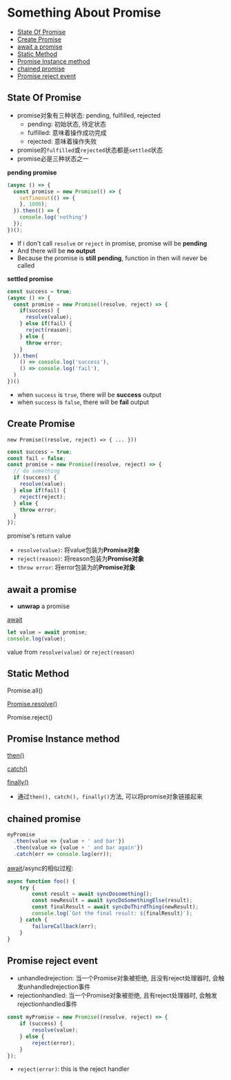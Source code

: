 # Something About Promise

- [State Of Promise](#state-of-promise)
- [Create Promise](#create-promise)
- [await a promise](#await-a-promise)
- [Static Method](#static-method)
- [Promise Instance method](#promise-instance-method)
- [chained promise](#chained-promise)
- [Promise reject event](#promise-reject-event)

## State Of Promise

- promise对象有三种状态: pending, fulfilled, rejected
  - pending: 初始状态, 待定状态
  - fulfilled: 意味着操作成功完成
  - rejected: 意味着操作失败
- promise的`fulfilled`或`rejected`状态都是`settled`状态
- promise必是三种状态之一

**pending promise**

```js
(async () => {
  const promise = new Promise(() => {
    setTimeout(() => {
    }, 1000);
  }).then(() => {
    console.log('nothing')
  });
})();
```

- If i don't call `resolve` or `reject` in promise, promise will be **pending**
- And there will be **no output**
- Because the promise is **still pending**, function in then will never be called

**settled promise**

```js
const success = true;
(async () => {
  const promise = new Promise((resolve, reject) => {
    if(success) {
      resolve(value);
    } else if(fail) {
      reject(reason);
    } else {
      throw error;
    }
  }).then(
    () => console.log('success'),
    () => console.log('fail'),
  )
})()
```

- when `success` is `true`, there will be **success** output
- when `success` is `false`, there will be **fail** output

## Create Promise

`new Promise((resolve, reject) => { ... }))`

```js
const success = true;
const fail = false;
const promise = new Promise((resolve, reject) => {
  // do something
  if (success) {
    resolve(value);
  } else if(fail) {
    reject(reject);
  } else {
    throw error;
  }
});
```

promise's return value

- `resolve(value)`: 将value包装为**Promise对象**
- `reject(reason)`: 将reason包装为**Promise对象**
- `throw error`: 将error包装为的**Promise对象**

## await a promise

- **unwrap** a promise

[await](JavaScript_Async_Await.md)

```js
let value = await promise;
console.log(value);
```

value from `resolve(value)` or `reject(reason)`

## Static Method

Promise.all()

[Promise.resolve()](JavaScript_Promise_Resolve.md)

Promise.reject()

## Promise Instance method

[then()](JavaScript_Promise_Then.md)

[catch()](JavaScript_Promise_Catch.md)

[finally()](JavaScript_Promise_Finally.md)

- 通过`then(), catch(), finally()`方法, 可以将promise对象链接起来

## chained promise

```js
myPromise
  .then(value => {value + ' and bar'})
  .then(value => {value + ' and bar again'})
  .catch(err => console.log(err));
```

[await]()/async的相似过程:

```js
async function foo() {
    try {
        const result = await syncDosomething();
        const newResult = await syncDoSomethingElse(result);
        const finalResult = await syncDoThirdThing(newResult);
        console.log(`Got the final result: ${finalResult}`);
    } catch {
        failureCallback(err);
    }
}
```

## Promise reject event

- unhandledrejection: 当一个Promise对象被拒绝, 且没有reject处理器时, 会触发unhandledrejection事件
- rejectionhandled: 当一个Promise对象被拒绝, 且有reject处理器时, 会触发rejectionhandled事件

```js
const myPromise = new Promise((resolve, reject) => {
    if (success) {
        resolve(value);
    } else {
        reject(error);
    }
});
```

- `reject(error)`: this is the reject handler
